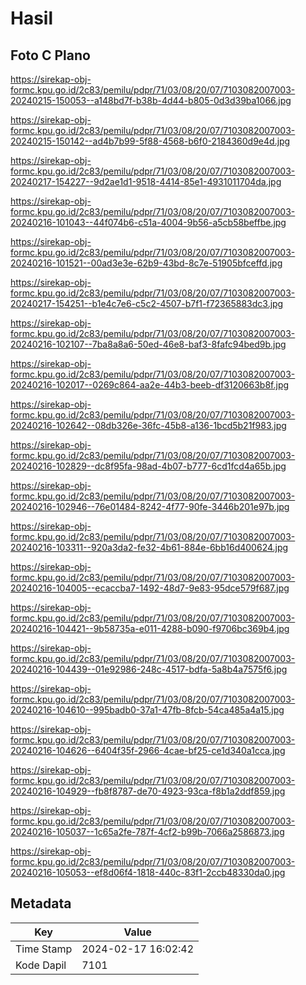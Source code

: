 # Hasil

## Foto C Plano

https://sirekap-obj-formc.kpu.go.id/2c83/pemilu/pdpr/71/03/08/20/07/7103082007003-20240215-150053--a148bd7f-b38b-4d44-b805-0d3d39ba1066.jpg

https://sirekap-obj-formc.kpu.go.id/2c83/pemilu/pdpr/71/03/08/20/07/7103082007003-20240215-150142--ad4b7b99-5f88-4568-b6f0-2184360d9e4d.jpg

https://sirekap-obj-formc.kpu.go.id/2c83/pemilu/pdpr/71/03/08/20/07/7103082007003-20240217-154227--9d2ae1d1-9518-4414-85e1-4931011704da.jpg

https://sirekap-obj-formc.kpu.go.id/2c83/pemilu/pdpr/71/03/08/20/07/7103082007003-20240216-101043--44f074b6-c51a-4004-9b56-a5cb58beffbe.jpg

https://sirekap-obj-formc.kpu.go.id/2c83/pemilu/pdpr/71/03/08/20/07/7103082007003-20240216-101521--00ad3e3e-62b9-43bd-8c7e-51905bfceffd.jpg

https://sirekap-obj-formc.kpu.go.id/2c83/pemilu/pdpr/71/03/08/20/07/7103082007003-20240217-154251--b1e4c7e6-c5c2-4507-b7f1-f72365883dc3.jpg

https://sirekap-obj-formc.kpu.go.id/2c83/pemilu/pdpr/71/03/08/20/07/7103082007003-20240216-102107--7ba8a8a6-50ed-46e8-baf3-8fafc94bed9b.jpg

https://sirekap-obj-formc.kpu.go.id/2c83/pemilu/pdpr/71/03/08/20/07/7103082007003-20240216-102017--0269c864-aa2e-44b3-beeb-df3120663b8f.jpg

https://sirekap-obj-formc.kpu.go.id/2c83/pemilu/pdpr/71/03/08/20/07/7103082007003-20240216-102642--08db326e-36fc-45b8-a136-1bcd5b21f983.jpg

https://sirekap-obj-formc.kpu.go.id/2c83/pemilu/pdpr/71/03/08/20/07/7103082007003-20240216-102829--dc8f95fa-98ad-4b07-b777-6cd1fcd4a65b.jpg

https://sirekap-obj-formc.kpu.go.id/2c83/pemilu/pdpr/71/03/08/20/07/7103082007003-20240216-102946--76e01484-8242-4f77-90fe-3446b201e97b.jpg

https://sirekap-obj-formc.kpu.go.id/2c83/pemilu/pdpr/71/03/08/20/07/7103082007003-20240216-103311--920a3da2-fe32-4b61-884e-6bb16d400624.jpg

https://sirekap-obj-formc.kpu.go.id/2c83/pemilu/pdpr/71/03/08/20/07/7103082007003-20240216-104005--ecaccba7-1492-48d7-9e83-95dce579f687.jpg

https://sirekap-obj-formc.kpu.go.id/2c83/pemilu/pdpr/71/03/08/20/07/7103082007003-20240216-104421--9b58735a-e011-4288-b090-f9706bc369b4.jpg

https://sirekap-obj-formc.kpu.go.id/2c83/pemilu/pdpr/71/03/08/20/07/7103082007003-20240216-104439--01e92986-248c-4517-bdfa-5a8b4a7575f6.jpg

https://sirekap-obj-formc.kpu.go.id/2c83/pemilu/pdpr/71/03/08/20/07/7103082007003-20240216-104610--995badb0-37a1-47fb-8fcb-54ca485a4a15.jpg

https://sirekap-obj-formc.kpu.go.id/2c83/pemilu/pdpr/71/03/08/20/07/7103082007003-20240216-104626--6404f35f-2966-4cae-bf25-ce1d340a1cca.jpg

https://sirekap-obj-formc.kpu.go.id/2c83/pemilu/pdpr/71/03/08/20/07/7103082007003-20240216-104929--fb8f8787-de70-4923-93ca-f8b1a2ddf859.jpg

https://sirekap-obj-formc.kpu.go.id/2c83/pemilu/pdpr/71/03/08/20/07/7103082007003-20240216-105037--1c65a2fe-787f-4cf2-b99b-7066a2586873.jpg

https://sirekap-obj-formc.kpu.go.id/2c83/pemilu/pdpr/71/03/08/20/07/7103082007003-20240216-105053--ef8d06f4-1818-440c-83f1-2ccb48330da0.jpg


## Metadata

| Key        | Value               |
| ---------- | ------------------- |
| Time Stamp | 2024-02-17 16:02:42 |
| Kode Dapil | 7101                |



